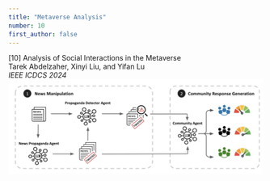 ```yaml
---
title: "Metaverse Analysis"
number: 10
first_author: false
---
```


<div class="paper-title">[10] Analysis of Social Interactions in the Metaverse</div>
<div class="paper-authors">Tarek Abdelzaher, Xinyi Liu, and Yifan Lu</div>
<div class="paper-venue"><i>IEEE ICDCS 2024</i></div>
<div class="paper-image" style="text-align: center;">
    <img src="../images/papers/10.png" alt="Paper 10 Image" style="max-width: 100%; height: auto;">
</div> 